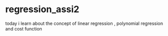 # regression_assi2
today i learn about the concept of linear regression , polynomial regression and cost function 
